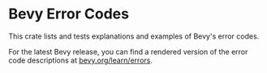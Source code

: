 # Bevy Error Codes

This crate lists and tests explanations and examples of Bevy's error codes.

For the latest Bevy release, you can find a rendered version of the error code descriptions at
[bevy.org/learn/errors].

[bevy.org/learn/errors]: https://bevy.org/learn/errors
